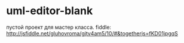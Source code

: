 # uml-editor-blank
пустой проект для мастер класса. 
 fiddle: http://jsfiddle.net/gluhovroma/gjtv4am5/10/#&togetherjs=fKD01jpgqS
